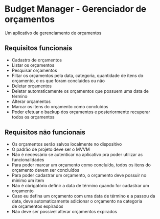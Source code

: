 # Budget Manager - Gerenciador de orçamentos

Um aplicativo de gerenciamento de orçamentos

## Requisitos funcionais

- Cadastro de orçamentos
- Listar os orçamentos
- Pesquisar orçamentos
- Filtar os orçamentos pela data, categoria, quantidade de itens do orçamento, e os que foram concluídos ou não
- Deletar orçamentos
- Deletar automaticamente os orçamentos que possuem uma data de término
- Alterar orçamentos
- Marcar os itens do orçamento como concluídos
- Poder efetuar o backup dos orçamentos e posteriormente recuperar todos os orçamentos


## Requisitos não funcionais
- Os orçamentos serão salvos localmente no dispositivo
- O padrão de projeto deve ser o MVVM
- Não é necessário se autenticar na aplicativo pra poder utilizar as funcionalidades
- Para poder marcar um orçamento como concluído, todos os itens do orçamento devem ser concluídos
- Para poder cadastrar um orçamento, o orçamento deve possuir no minimo um item
- Não é obrigatório definir a data de término quando for cadastrar um orçamento
- Caso eu defina um orçamento com uma data de término e a passou da data, deve automaticamente adicionar o orçamento na categoria<br>
de orçamentos expirados
- Não deve ser possível alterar orçamentos expirados
